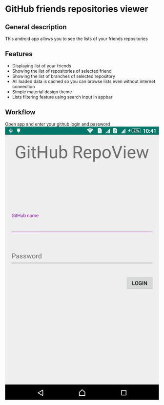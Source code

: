 # GitHub friends repositories viewer
## General description
This android app allows you to see the lists of your friends repositories
## Features
* Displaying list of your friends
* Showing the list of repositories of selected friend
* Showing the list of branches of selected repository
* All loaded data is cached so you can browse lists even without internet connection
* Simple material design theme
* Lists filtering feature using search input in appbar
## Workflow
Open app and enter your github login and password
![alt text][logo]

[logo]: https://github.com/despectra/github-repoview/raw/master/screenshots/login.png "Logo Title Text 2"